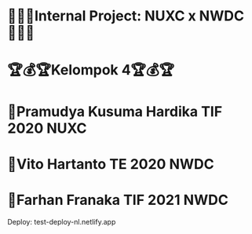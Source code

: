 # :gem::gem::gem:Internal Project: NUXC x NWDC :gem::gem::gem:
# :trophy::moneybag::trophy:Kelompok 4:trophy::moneybag::trophy:
# :apple:Pramudya Kusuma Hardika TIF 2020 NUXC 
# :pineapple:Vito Hartanto TE 2020 NWDC 
# :watermelon:Farhan Franaka TIF 2021 NWDC

Deploy: test-deploy-nl.netlify.app
